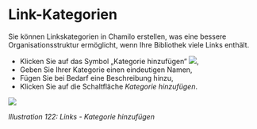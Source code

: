 # Link-Kategorien

Sie können Linkskategorien in Chamilo erstellen, was eine bessere Organisationsstruktur ermöglicht, wenn Ihre Bibliothek viele Links enthält.

* Klicken Sie auf das Symbol „Kategorie hinzufügen“ ![](../../.gitbook/assets/graphics218.png),
* Geben Sie Ihrer Kategorie einen eindeutigen Namen,
* Fügen Sie bei Bedarf eine Beschreibung hinzu,
* Klicken Sie auf die Schaltfläche _Kategorie hinzufügen_.

![](../../.gitbook/assets/images156%20%281%29.png)

_Illustration 122: Links - Kategorie hinzufügen_

